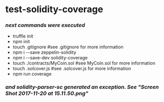 # test-solidity-coverage

### *next commands were executed*
- truffle init
- npm init
- touch .gitignore #see .gitignore for more information
- npm i --save zeppelin-solidity
- npm i --save-dev solidity-coverage
- touch ./contracts/MyCoin.sol #see MyCoin.sol for more information
- touch .solcover.js #see .solcover.js for more information
- npm run coverage

### *and solidity-parser-sc generated an exception. See "Screen Shot 2017-11-20 at 15.11.50.png"*
